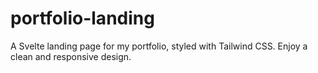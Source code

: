 # portfolio-landing
A Svelte landing page for my portfolio, styled with Tailwind CSS. Enjoy a clean and responsive design.
